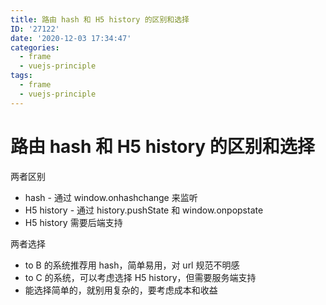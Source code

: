 ```yaml
---
title: 路由 hash 和 H5 history 的区别和选择
ID: '27122'
date: '2020-12-03 17:34:47'
categories:
  - frame
  - vuejs-principle
tags:
  - frame
  - vuejs-principle
---
```


# 路由 hash 和 H5 history 的区别和选择

两者区别

- hash - 通过 window.onhashchange 来监听
- H5 history - 通过 history.pushState 和 window.onpopstate
- H5 history 需要后端支持

两者选择

- to B 的系统推荐用 hash，简单易用，对 url 规范不明感
- to C 的系统，可以考虑选择 H5 history，但需要服务端支持
- 能选择简单的，就别用复杂的，要考虑成本和收益
 
 
 
 
 
 
 
 
 
 
 
 
 
 
 
 
 
 
 
 
 
 
